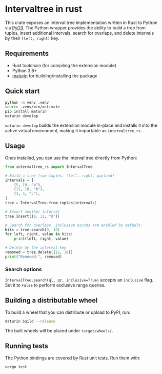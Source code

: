 # Intervaltree in rust

This crate exposes an interval tree implementation written in Rust to Python via [PyO3](https://pyo3.rs/). The Python wrapper provides the ability to build a tree from tuples, insert additional intervals, search for overlaps, and delete intervals by their `(left, right)` key.

## Requirements

- Rust toolchain (for compiling the extension module)
- Python 3.8+
- [maturin](https://github.com/PyO3/maturin) for building/installing the package

## Quick start

```bash
python -m venv .venv
source .venv/bin/activate
pip install maturin
maturin develop
```

`maturin develop` builds the extension module in-place and installs it into the active virtual environment, making it importable as `intervaltree_rs`.

## Usage

Once installed, you can use the interval tree directly from Python:

```python
from intervaltree_rs import IntervalTree

# Build a tree from tuples: (left, right, payload)
intervals = [
    (5, 10, "a"),
    (12, 18, "b"),
    (1, 4, "c"),
]
tree = IntervalTree.from_tuples(intervals)

# Insert another interval
tree.insert((8, 11, "d"))

# Search for overlaps. Inclusive bounds are enabled by default.
hits = tree.search(9, 10)
for left, right, value in hits:
    print(left, right, value)

# Delete by the interval key
removed = tree.delete((12, 18))
print("Removed:", removed)
```

### Search options

`IntervalTree.search(ql, qr, inclusive=True)` accepts an `inclusive` flag. Set it to `False` to perform exclusive range queries.

## Building a distributable wheel

To build a wheel that you can distribute or upload to PyPI, run:

```bash
maturin build --release
```

The built wheels will be placed under `target/wheels/`.

## Running tests

The Python bindings are covered by Rust unit tests. Run them with:

```bash
cargo test
```

